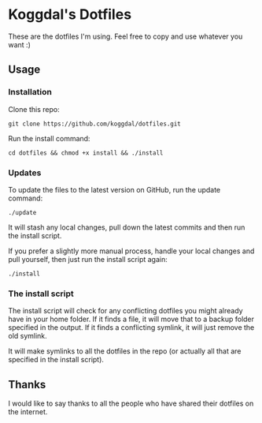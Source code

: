 # Koggdal's Dotfiles

These are the dotfiles I'm using. Feel free to copy and use whatever you want :)

## Usage

### Installation

Clone this repo:

```
git clone https://github.com/koggdal/dotfiles.git
```

Run the install command:

```
cd dotfiles && chmod +x install && ./install
```

### Updates

To update the files to the latest version on GitHub, run the update command:

```
./update
```

It will stash any local changes, pull down the latest commits and then run the install script.

If you prefer a slightly more manual process, handle your local changes and pull yourself,
then just run the install script again:

```
./install
```

### The install script

The install script will check for any conflicting dotfiles you might already have in your home folder. If it finds a file, it will move that to a backup folder specified in the output. If it finds a conflicting symlink, it will just remove the old symlink.

It will make symlinks to all the dotfiles in the repo (or actually all that are specified in the install script).

## Thanks

I would like to say thanks to all the people who have shared their dotfiles on the internet.
